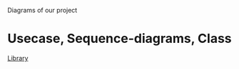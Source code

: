 Diagrams of our project
# Usecase, Sequence-diagrams, Class

[Library](Dokumentation/pictures/class_library.png "class_library")
